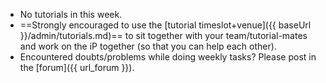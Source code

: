 * No tutorials in this week.
* ==Strongly encouraged to use the [tutorial timeslot+venue]({{ baseUrl }}/admin/tutorials.md)== to sit together with your team/tutorial-mates and work on the iP together (so that you can help each other).
* Encountered doubts/problems while doing weekly tasks? Please post in the [forum]({{ url_forum }}).

